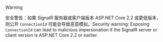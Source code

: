 > [!WARNING]
> <span data-ttu-id="3f051-101">安全警告：如果 SignalR 服务器或客户端版本 ASP.NET Core 2.2 或更低版本，则公开 `ConnectionId` 可能会导致恶意模拟。</span><span class="sxs-lookup"><span data-stu-id="3f051-101">Security warning: Exposing `ConnectionId` can lead to malicious impersonation if the SignalR server or client version is ASP.NET Core 2.2 or earlier.</span></span>
